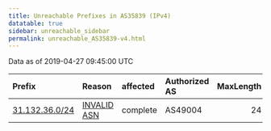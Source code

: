 ```yaml
---
title: Unreachable Prefixes in AS35839 (IPv4)
datatable: true
sidebar: unreachable_sidebar
permalink: unreachable_AS35839-v4.html
---
```


Data as of 2019-04-27 09:45:00 UTC


<div class="datatable-begin"></div>

| Prefix                                                 | Reason                                                                                                | affected   | Authorized AS   |   MaxLength | Anchor                                         |   unreachable /24s |
|:-------------------------------------------------------|:------------------------------------------------------------------------------------------------------|:-----------|:----------------|------------:|:-----------------------------------------------|-------------------:|
| [31.132.36.0/24](https://stat.ripe.net/31.132.36.0/24) | [INVALID ASN](https://rpki-validator.ripe.net/announcement-preview?asn=AS35839&prefix=31.132.36.0/24) | complete   | AS49004         |          24 | [RIPE](unreachable_RIPE_NCC_RPKI_Root-v4.html) |                  1 |

<div class="datatable-end"></div>